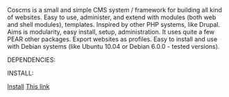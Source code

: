 Coscms is a small and simple CMS system / framework for building all kind of websites. Easy to use, administer, and extend with modules (both web and shell modules), templates. Inspired by other PHP systems, like Drupal. Aims is modularity, easy install, setup, administration. It uses quite a few PEAR other packages.  Export websites as profiles. Easy to install and use with Debian systems (like Ubuntu 10.04  or Debian 6.0.0 - tested versions).  

DEPENDENCIES: 

INSTALL: 

[Install](http://coscms.org/content/article/view/43)
[This link](http://example.net/) 